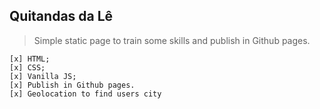 ## Quitandas da Lê

> Simple static page to train some skills and publish in Github pages.

    [x] HTML;
    [x] CSS;
    [x] Vanilla JS;
    [x] Publish in Github pages.
    [x] Geolocation to find users city
